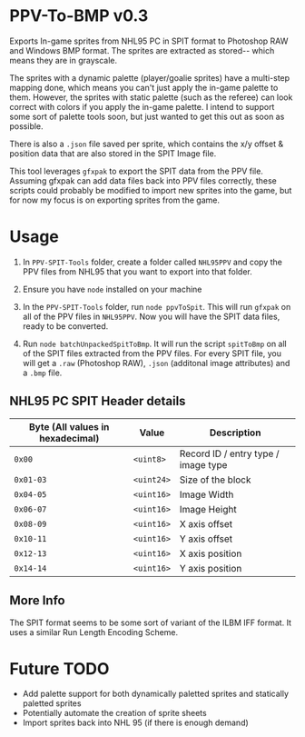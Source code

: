 # PPV-To-BMP v0.3
Exports In-game sprites from NHL95 PC in SPIT format to Photoshop RAW and Windows BMP format. The sprites are extracted as stored-- which means they are in grayscale. 

The sprites with a dynamic palette (player/goalie sprites) have a multi-step mapping done, which means you can't just apply the in-game palette to them. However, the sprites with static palette (such as the referee) can look correct with colors if you apply the in-game palette. I intend to support some sort of palette tools soon, but just wanted to get this out as soon as possible.

There is also a `.json` file saved per sprite, which contains the x/y offset & position data that are also stored in the SPIT Image file. 

This tool leverages `gfxpak` to export the SPIT data from the PPV file. Assuming gfxpak can add data files back into PPV files correctly, these scripts could probably be modified to import new sprites into the game, but for now my focus is on exporting sprites from the game.

# Usage
1. In `PPV-SPIT-Tools` folder, create a folder called `NHL95PPV` and copy the PPV files from NHL95 that you want to export into that folder.

2. Ensure you have `node` installed on your machine

3. In the `PPV-SPIT-Tools` folder, run `node ppvToSpit`. This will run `gfxpak` on all of the PPV files in `NHL95PPV`. Now you will have the SPIT data files, ready to be converted.

4. Run `node batchUnpackedSpitToBmp`. It will run the script `spitToBmp` on all of the SPIT files extracted from the PPV files. For every SPIT file, you will get a `.raw` (Photoshop RAW), `.json` (additonal image attributes) and a `.bmp` file.

## NHL95 PC SPIT Header details
| Byte (All values in hexadecimal)  | Value             | Description                           |
| --------                          | -------           | -------                               |
| `0x00`                            | `<uint8>`         | Record ID / entry type / image type   |
| `0x01-03`                         | `<uint24>`        | Size of the block                     |
| `0x04-05`                         | `<uint16>`        | Image Width                           |
| `0x06-07`                         | `<uint16>`        | Image Height                          |
| `0x08-09`                         | `<uint16>`        | X axis offset                         |
| `0x10-11`                         | `<uint16>`        | Y axis offset                         |
| `0x12-13`                         | `<uint16>`        | X axis position                       |
| `0x14-14`                         | `<uint16>`        | Y axis position                       |

## More Info
The SPIT format seems to be some sort of variant of the ILBM IFF format. It uses a similar Run Length Encoding Scheme.

# Future TODO
- Add palette support for both dynamically paletted sprites and statically paletted sprites
- Potentially automate the creation of sprite sheets
- Import sprites back into NHL 95 (if there is enough demand)